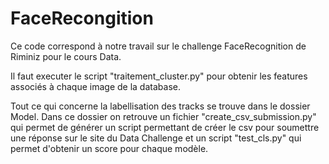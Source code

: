 # FaceRecongition

Ce code correspond à notre travail sur le challenge FaceRecognition de Riminiz pour le cours Data.

Il faut executer le script "traitement_cluster.py" pour obtenir les features associés à chaque image de la database.

Tout ce qui concerne la labellisation des tracks se trouve dans le dossier Model. Dans ce dossier on retrouve un fichier "create_csv_submission.py" qui permet de générer un script permettant de créer le csv pour soumettre une réponse sur le site du Data Challenge et un script "test_cls.py" qui permet d'obtenir un score pour chaque modèle.
